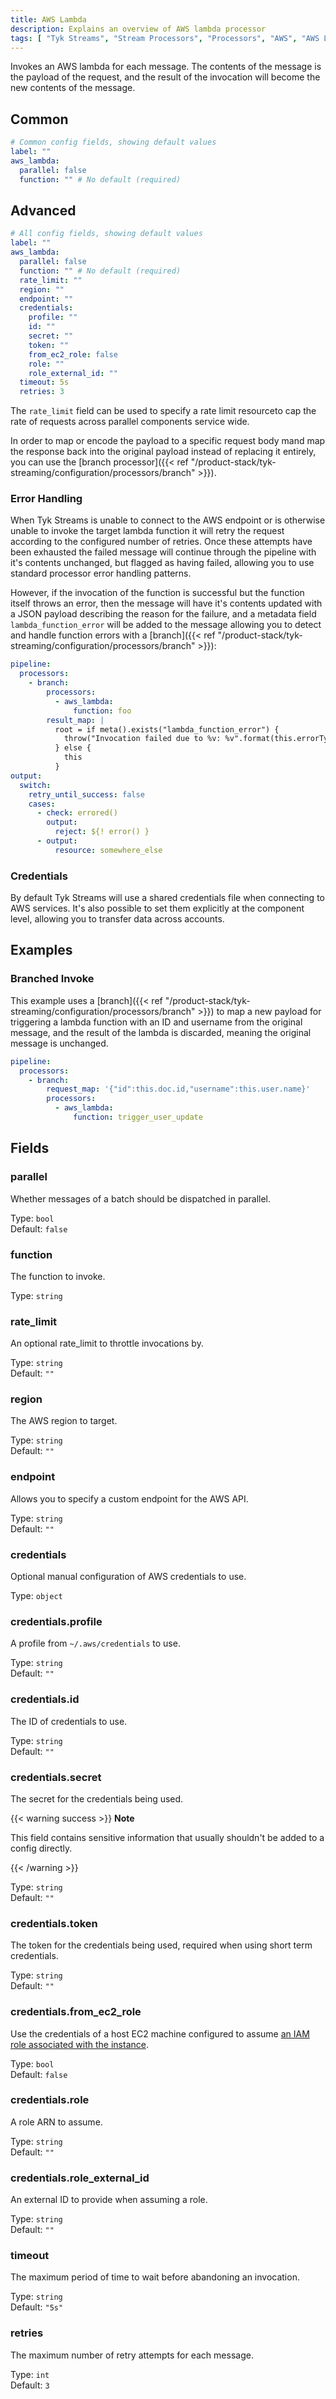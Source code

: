```yaml
---
title: AWS Lambda
description: Explains an overview of AWS lambda processor
tags: [ "Tyk Streams", "Stream Processors", "Processors", "AWS", "AWS Lambda" ]
---
```


Invokes an AWS lambda for each message. The contents of the message is the payload of the request, and the result of the invocation will become the new contents of the message.

## Common

```yml
# Common config fields, showing default values
label: ""
aws_lambda:
  parallel: false
  function: "" # No default (required)
```

## Advanced

```yml
# All config fields, showing default values
label: ""
aws_lambda:
  parallel: false
  function: "" # No default (required)
  rate_limit: ""
  region: ""
  endpoint: ""
  credentials:
    profile: ""
    id: ""
    secret: ""
    token: ""
    from_ec2_role: false
    role: ""
    role_external_id: ""
  timeout: 5s
  retries: 3
```

<!-- TODO add rate_limit link -->
The `rate_limit` field can be used to specify a rate limit resourceto cap the rate of requests across parallel components service wide.

In order to map or encode the payload to a specific request body mand map the response back into the original payload instead of replacing it entirely, you can use the [branch processor]({{< ref "/product-stack/tyk-streaming/configuration/processors/branch" >}}).

### Error Handling

<!-- TODO: Add link to error handling once the error handling content has been added  -->
When Tyk Streams is unable to connect to the AWS endpoint or is otherwise unable to invoke the target lambda function it will retry the request according to the configured number of retries. Once these attempts have been exhausted the failed message will continue through the pipeline with it's contents unchanged, but flagged as having failed, allowing you to use standard processor error handling patterns.

However, if the invocation of the function is successful but the function itself throws an error, then the message will have it's contents updated with a JSON payload describing the reason for the failure, and a metadata field `lambda_function_error` will be added to the message allowing you to detect and handle function errors with a [branch]({{< ref "/product-stack/tyk-streaming/configuration/processors/branch" >}}):

```yaml
pipeline:
  processors:
    - branch:
        processors:
          - aws_lambda:
              function: foo
        result_map: |
          root = if meta().exists("lambda_function_error") {
            throw("Invocation failed due to %v: %v".format(this.errorType, this.errorMessage))
          } else {
            this
          }
output:
  switch:
    retry_until_success: false
    cases:
      - check: errored()
        output:
          reject: ${! error() }
      - output:
          resource: somewhere_else
```

### Credentials

<!-- TODO: add support document for how to setup creds /docs/guides/cloud/aws -->
By default Tyk Streams will use a shared credentials file when connecting to AWS services. It's also possible to set them explicitly at the component level, allowing you to transfer data across accounts.

## Examples

### Branched Invoke

This example uses a [branch]({{< ref "/product-stack/tyk-streaming/configuration/processors/branch" >}}) to map a new payload for triggering a lambda function with an ID and username from the original message, and the result of the lambda is discarded, meaning the original message is unchanged.

```yaml
pipeline:
  processors:
    - branch:
        request_map: '{"id":this.doc.id,"username":this.user.name}'
        processors:
          - aws_lambda:
              function: trigger_user_update
```

## Fields

### parallel

Whether messages of a batch should be dispatched in parallel.


Type: `bool`  
Default: `false`  

### function

The function to invoke.


Type: `string`  

### rate_limit

<!-- TODO: add rate_limit -->
An optional rate_limit to throttle invocations by.


Type: `string`  
Default: `""`  

### region

The AWS region to target.


Type: `string`  
Default: `""`  

### endpoint

Allows you to specify a custom endpoint for the AWS API.


Type: `string`  
Default: `""`  

### credentials

<!-- TODO: add support docs: /docs/guides/cloud/aws -->
Optional manual configuration of AWS credentials to use. 


Type: `object`  

### credentials.profile

A profile from `~/.aws/credentials` to use.


Type: `string`  
Default: `""`  

### credentials.id

The ID of credentials to use.


Type: `string`  
Default: `""`  

### credentials.secret

The secret for the credentials being used.

{{< warning success >}}
**Note**

This field contains sensitive information that usually shouldn't be added to a config directly.

<!-- TODO: Read our secrets page for more info. -->

{{< /warning >}}


Type: `string`  
Default: `""`  

### credentials.token

The token for the credentials being used, required when using short term credentials.


Type: `string`  
Default: `""`  

### credentials.from_ec2_role

Use the credentials of a host EC2 machine configured to assume [an IAM role associated with the instance](https://docs.aws.amazon.com/IAM/latest/UserGuide/id_roles_use_switch-role-ec2.html).


Type: `bool`  
Default: `false`  

### credentials.role

A role ARN to assume.


Type: `string`  
Default: `""`  

### credentials.role_external_id

An external ID to provide when assuming a role.


Type: `string`  
Default: `""`  

### timeout

The maximum period of time to wait before abandoning an invocation.


Type: `string`  
Default: `"5s"`  

### retries

The maximum number of retry attempts for each message.


Type: `int`  
Default: `3`  
